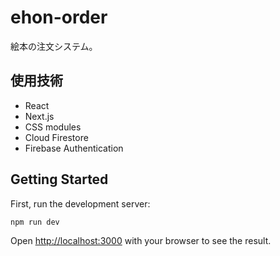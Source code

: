 # ehon-order

絵本の注文システム。

## 使用技術

- React
- Next.js
- CSS modules
- Cloud Firestore
- Firebase Authentication

## Getting Started

First, run the development server:

```bash
npm run dev
```

Open [http://localhost:3000](http://localhost:3000) with your browser to see the result.

